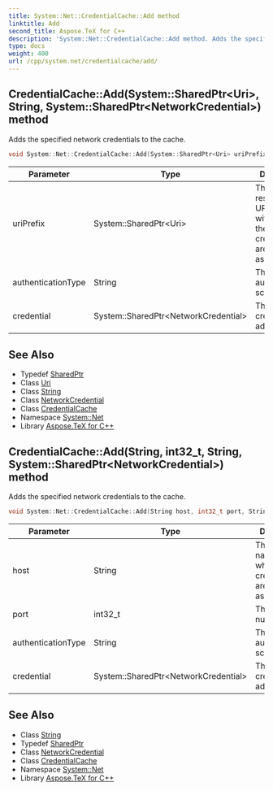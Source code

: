 ```yaml
---
title: System::Net::CredentialCache::Add method
linktitle: Add
second_title: Aspose.TeX for C++
description: 'System::Net::CredentialCache::Add method. Adds the specified network credentials to the cache in C++.'
type: docs
weight: 400
url: /cpp/system.net/credentialcache/add/
---
```

## CredentialCache::Add(System::SharedPtr\<Uri\>, String, System::SharedPtr\<NetworkCredential\>) method


Adds the specified network credentials to the cache.

```cpp
void System::Net::CredentialCache::Add(System::SharedPtr<Uri> uriPrefix, String authenticationType, System::SharedPtr<NetworkCredential> credential)
```


| Parameter | Type | Description |
| --- | --- | --- |
| uriPrefix | System::SharedPtr\<Uri\> | The resource's URI prefix with which the credentials are associated. |
| authenticationType | String | The authentication scheme. |
| credential | System::SharedPtr\<NetworkCredential\> | The credentials to add. |

## See Also

* Typedef [SharedPtr](../../../system/sharedptr/)
* Class [Uri](../../../system/uri/)
* Class [String](../../../system/string/)
* Class [NetworkCredential](../../networkcredential/)
* Class [CredentialCache](../)
* Namespace [System::Net](../../)
* Library [Aspose.TeX for C++](../../../)
## CredentialCache::Add(String, int32_t, String, System::SharedPtr\<NetworkCredential\>) method


Adds the specified network credentials to the cache.

```cpp
void System::Net::CredentialCache::Add(String host, int32_t port, String authenticationType, System::SharedPtr<NetworkCredential> credential)
```


| Parameter | Type | Description |
| --- | --- | --- |
| host | String | The host name with which the credentials are associated. |
| port | int32_t | The port number. |
| authenticationType | String | The authentication scheme. |
| credential | System::SharedPtr\<NetworkCredential\> | The credentials to add. |

## See Also

* Class [String](../../../system/string/)
* Typedef [SharedPtr](../../../system/sharedptr/)
* Class [NetworkCredential](../../networkcredential/)
* Class [CredentialCache](../)
* Namespace [System::Net](../../)
* Library [Aspose.TeX for C++](../../../)
